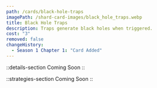 ```yaml
---
path: /cards/black-hole-traps
imagePath: /shard-card-images/black_hole_traps.webp
title: Black Hole Traps
description: Traps generate black holes when triggered.
cost: "3"
removed: false
changeHistory:
  - Season 1 Chapter 1: "Card Added"
---
```


::details-section
Coming Soon
::

::strategies-section
Coming Soon
::
